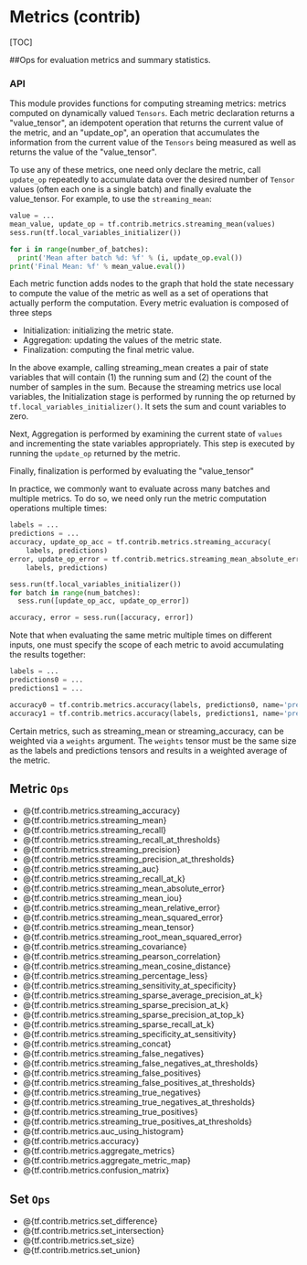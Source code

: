 # Metrics (contrib)
[TOC]

##Ops for evaluation metrics and summary statistics.

### API

This module provides functions for computing streaming metrics: metrics computed
on dynamically valued `Tensors`. Each metric declaration returns a
"value_tensor", an idempotent operation that returns the current value of the
metric, and an "update_op", an operation that accumulates the information
from the current value of the `Tensors` being measured as well as returns the
value of the "value_tensor".

To use any of these metrics, one need only declare the metric, call `update_op`
repeatedly to accumulate data over the desired number of `Tensor` values (often
each one is a single batch) and finally evaluate the value_tensor. For example,
to use the `streaming_mean`:

```python
value = ...
mean_value, update_op = tf.contrib.metrics.streaming_mean(values)
sess.run(tf.local_variables_initializer())

for i in range(number_of_batches):
  print('Mean after batch %d: %f' % (i, update_op.eval())
print('Final Mean: %f' % mean_value.eval())
```

Each metric function adds nodes to the graph that hold the state necessary to
compute the value of the metric as well as a set of operations that actually
perform the computation. Every metric evaluation is composed of three steps

* Initialization: initializing the metric state.
* Aggregation: updating the values of the metric state.
* Finalization: computing the final metric value.

In the above example, calling streaming_mean creates a pair of state variables
that will contain (1) the running sum and (2) the count of the number of samples
in the sum.  Because the streaming metrics use local variables,
the Initialization stage is performed by running the op returned
by `tf.local_variables_initializer()`. It sets the sum and count variables to
zero.

Next, Aggregation is performed by examining the current state of `values`
and incrementing the state variables appropriately. This step is executed by
running the `update_op` returned by the metric.

Finally, finalization is performed by evaluating the "value_tensor"

In practice, we commonly want to evaluate across many batches and multiple
metrics. To do so, we need only run the metric computation operations multiple
times:

```python
labels = ...
predictions = ...
accuracy, update_op_acc = tf.contrib.metrics.streaming_accuracy(
    labels, predictions)
error, update_op_error = tf.contrib.metrics.streaming_mean_absolute_error(
    labels, predictions)

sess.run(tf.local_variables_initializer())
for batch in range(num_batches):
  sess.run([update_op_acc, update_op_error])

accuracy, error = sess.run([accuracy, error])
```

Note that when evaluating the same metric multiple times on different inputs,
one must specify the scope of each metric to avoid accumulating the results
together:

```python
labels = ...
predictions0 = ...
predictions1 = ...

accuracy0 = tf.contrib.metrics.accuracy(labels, predictions0, name='preds0')
accuracy1 = tf.contrib.metrics.accuracy(labels, predictions1, name='preds1')
```

Certain metrics, such as streaming_mean or streaming_accuracy, can be weighted
via a `weights` argument. The `weights` tensor must be the same size as the
labels and predictions tensors and results in a weighted average of the metric.

## Metric `Ops`

*   @{tf.contrib.metrics.streaming_accuracy}
*   @{tf.contrib.metrics.streaming_mean}
*   @{tf.contrib.metrics.streaming_recall}
*   @{tf.contrib.metrics.streaming_recall_at_thresholds}
*   @{tf.contrib.metrics.streaming_precision}
*   @{tf.contrib.metrics.streaming_precision_at_thresholds}
*   @{tf.contrib.metrics.streaming_auc}
*   @{tf.contrib.metrics.streaming_recall_at_k}
*   @{tf.contrib.metrics.streaming_mean_absolute_error}
*   @{tf.contrib.metrics.streaming_mean_iou}
*   @{tf.contrib.metrics.streaming_mean_relative_error}
*   @{tf.contrib.metrics.streaming_mean_squared_error}
*   @{tf.contrib.metrics.streaming_mean_tensor}
*   @{tf.contrib.metrics.streaming_root_mean_squared_error}
*   @{tf.contrib.metrics.streaming_covariance}
*   @{tf.contrib.metrics.streaming_pearson_correlation}
*   @{tf.contrib.metrics.streaming_mean_cosine_distance}
*   @{tf.contrib.metrics.streaming_percentage_less}
*   @{tf.contrib.metrics.streaming_sensitivity_at_specificity}
*   @{tf.contrib.metrics.streaming_sparse_average_precision_at_k}
*   @{tf.contrib.metrics.streaming_sparse_precision_at_k}
*   @{tf.contrib.metrics.streaming_sparse_precision_at_top_k}
*   @{tf.contrib.metrics.streaming_sparse_recall_at_k}
*   @{tf.contrib.metrics.streaming_specificity_at_sensitivity}
*   @{tf.contrib.metrics.streaming_concat}
*   @{tf.contrib.metrics.streaming_false_negatives}
*   @{tf.contrib.metrics.streaming_false_negatives_at_thresholds}
*   @{tf.contrib.metrics.streaming_false_positives}
*   @{tf.contrib.metrics.streaming_false_positives_at_thresholds}
*   @{tf.contrib.metrics.streaming_true_negatives}
*   @{tf.contrib.metrics.streaming_true_negatives_at_thresholds}
*   @{tf.contrib.metrics.streaming_true_positives}
*   @{tf.contrib.metrics.streaming_true_positives_at_thresholds}
*   @{tf.contrib.metrics.auc_using_histogram}
*   @{tf.contrib.metrics.accuracy}
*   @{tf.contrib.metrics.aggregate_metrics}
*   @{tf.contrib.metrics.aggregate_metric_map}
*   @{tf.contrib.metrics.confusion_matrix}

## Set `Ops`

*   @{tf.contrib.metrics.set_difference}
*   @{tf.contrib.metrics.set_intersection}
*   @{tf.contrib.metrics.set_size}
*   @{tf.contrib.metrics.set_union}
